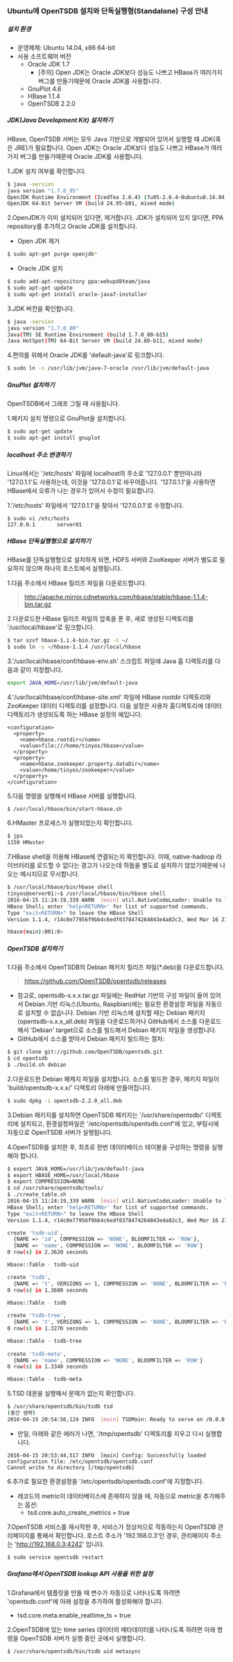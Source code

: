 ### Ubuntu에 OpenTSDB 설치와 단독실행형(Standalone) 구성 안내

##### 설치 환경
* 운영체제: Ubuntu 14.04, x86 64-bit
* 사용 소프트웨어 버전
  - Oracle JDK 1.7
    - [주의] Open JDK는 Oracle JDK보다 성능도 나쁘고 HBase가 여러가지 버그를 만들기때문에 Oracle JDK를 사용합니다.
  - GnuPlot 4.6
  - HBase 1.1.4
  - OpenTSDB 2.2.0

##### JDK(Java Development Kit) 설치하기
HBase, OpenTSDB 서버는 모두 Java 기반으로 개발되어 있어서 실행할 때 JDK(혹은 JRE)가 필요합니다. Open JDK는 Oracle JDK보다 성능도 나쁘고 HBase가 여러가지 버그를 만들기때문에 Oracle JDK를 사용합니다.

1.JDK 설치 여부를 확인합니다.
```sh
$ java -version
java version "1.7.0_95"
OpenJDK Runtime Environment (IcedTea 2.6.4) (7u95-2.6.4-0ubuntu0.14.04.2)
OpenJDK 64-Bit Server VM (build 24.95-b01, mixed mode)
```

2.OpenJDK가 이미 설치되어 있다면, 제거합니다. JDK가 설치되어 있지 않다면, PPA repository를 추가하고 Oracle JDK를 설치합니다.
  - Open JDK 제거
```sh
$ sudo apt-get purge openjdk*
```
  - Oracle JDK 설치
```sh
$ sudo add-apt-repository ppa:webupd8team/java
$ sudo apt-get update
$ sudo apt-get install oracle-java7-installer
```

3.JDK 버전을 확인합니다.
```sh
$ java -version
java version "1.7.0_80"
Java(TM) SE Runtime Environment (build 1.7.0_80-b15)
Java HotSpot(TM) 64-Bit Server VM (build 24.80-b11, mixed mode)
```

4.편의를 위해서 Oracle JDK를 'default-java'로 링크합니다.
```sh
$ sudo ln -s /usr/lib/jvm/java-7-oracle /usr/lib/jvm/default-java
```

##### GnuPlot 설치하기
OpenTSDB에서 그래프 그릴 때 사용됩니다.

1.패키지 설치 명령으로 GnuPlot을 설치합니다.
```sh
$ sudo apt-get update 
$ sudo apt-get install gnuplot 
```

##### localhost 주소 변경하기
Linux에서는 '/etc/hosts' 파일에 localhost의 주소로 '127.0.0.1' 뿐만아니라 '127.0.1.1'도 사용하는데, 이것을 '127.0.0.1'로 바꾸어줍니다. '127.0.1.1'을 사용하면 HBase에서 오류가 나는 경우가 있어서 수정이 필요합니다.

1.'/etc/hosts' 파일에서 '127.0.1.1'을 찾아서 '127.0.0.1'로 수정합니다.
```
$ sudo vi /etc/hosts
127.0.0.1       server01
```

##### HBase 단독실행형으로 설치하기
HBase를 단독실행형으로 설치하게 되면, HDFS 서버와 ZooKeeper 서버가 별도로 필요하지 않으며 하나의 호스트에서 실행됩니다.

1.다음 주소에서 HBase 릴리즈 파일을 다운로드합니다.
  > http://apache.mirror.cdnetworks.com/hbase/stable/hbase-1.1.4-bin.tar.gz

2.다운로드한 HBase 릴리즈 파일의 압축을 푼 후, 새로 생성된 디렉토리를 '/usr/local/hbase'로 링크합니다.
```sh
$ tar xzvf hbase-1.1.4-bin.tar.gz -C ~/
$ sudo ln -s ~/hbase-1.1.4 /usr/local/hbase
```

3.'/usr/local/hbase/conf/hbase-env.sh' 스크립트 파일에 Java 홈 디렉토리를 다음과 같이 지정합니다.
```sh
export JAVA_HOME=/usr/lib/jvm/default-java
```

4.'/usr/local/hbase/conf/hbase-site.xml' 파일에 HBase rootdir 디렉토리와 ZooKeeper 데이터 디렉토리를 설정합니다.
다음 설정은 사용자 홈디렉토리에 데이터 디렉토리가 생성되도록 하는 HBase 설정의 예입니다.
```
<configuration> 
  <property> 
    <name>hbase.rootdir</name> 
    <value>file:///home/tinyos/hbase</value> 
  </property> 
  <property> 
    <name>hbase.zookeeper.property.dataDir</name> 
    <value>/home/tinyos/zookeeper</value> 
  </property> 
</configuration> 
```

5.다음 명령을 실행해서 HBase 서버를 실행합니다.
```sh
$ /usr/local/hbase/bin/start-hbase.sh
```

6.HMaster 프로세스가 실행되었는지 확인합니다.
```sh
$ jps
1150 HMaster
```

7.HBase shell을 이용해 HBase에 연결되는지 확인합니다. 이때, native-hadoop 라이브러리를 로드할 수 없다는 경고가 나오는데 하둡을 별도로 설치하기 않았기때문에 나오는 메시지므로 무시합니다.
```sh
$ /usr/local/hbase/bin/hbase shell
tinyos@server01:~$ /usr/local/hbase/bin/hbase shell
2016-04-15 11:24:19,339 WARN  [main] util.NativeCodeLoader: Unable to load native-hadoop library for your platform... using builtin-java classes where applicable
HBase Shell; enter 'help<RETURN>' for list of supported commands.
Type "exit<RETURN>" to leave the HBase Shell
Version 1.1.4, r14c0e77956f9bb4c6edf0378474264843e4a82c3, Wed Mar 16 21:18:26 PDT 2016

hbase(main):001:0> 
```

##### OpenTSDB 설치하기

1.다음 주소에서 OpenTSDB의 Debian 패키지 릴리즈 파일(*.deb)을 다운로드합니다.
  > https://github.com/OpenTSDB/opentsdb/releases

  - 참고로, opentsdb-x.x.x.tar.gz 파일에는 RedHat 기반의 구성 파일이 들어 있어서 Debian 기반 리눅스(Ubuntu, Raspbian)에는 필요한 환경설정 파일을 자동으로 설치할 수 없습니다. Debian 기반 리눅스에 설치할 때는 Debian 패키지(opentsdb-x.x.x_all.deb) 파일을 다운로드하거나 GitHub에서 소스를 다운로드해서 'Debian' target으로 소스를 빌드해서 Debian 패키지 파일을 생성합니다.
  - GitHub에서 소스를 받아서 Debian 패키지 빌드하는 절차:
```sh
$ git clone git://github.com/OpenTSDB/opentsdb.git 
$ cd opentsdb 
$ ./build.sh debian 
```

2.다운로드한 Debian 패캐지 파일을 설치합니다. 소스를 빌드한 경우, 패키지 파일이 'build/opentsdb-x.x.x/' 디렉토리 아래에 만들어집니다.
```sh
$ sudo dpkg -i opentsdb-2.2.0_all.deb
```

3.Debian 패키지를 설치하면 OpenTSDB 패키지는 '/usr/share/opentsdb/' 디렉토리에 설치되고, 환경설정파일은 '/etc/opentsdb/opentsdb.conf'에 있고, 부팅시에 자동으로 OpenTSDB 서버가 실행됩니다.

4.OpenTSDB를 설치한 후, 최초로 한번 데이터베이스 테이블을 구성하는 명령을 실행해야 합니다.
```sh
$ export JAVA_HOME=/usr/lib/jvm/default-java
$ export HBASE_HOME=/usr/local/hbase 
$ export COMPRESSION=NONE 
$ cd /usr/share/opentsdb/tools/
$ ./create_table.sh
2016-04-15 11:24:19,339 WARN  [main] util.NativeCodeLoader: Unable to load native-hadoop library for your platform... using builtin-java classes where applicable
HBase Shell; enter 'help<RETURN>' for list of supported commands.
Type "exit<RETURN>" to leave the HBase Shell
Version 1.1.4, r14c0e77956f9bb4c6edf0378474264843e4a82c3, Wed Mar 16 21:18:26 PDT 2016

create 'tsdb-uid',
  {NAME => 'id', COMPRESSION => 'NONE', BLOOMFILTER => 'ROW'},
  {NAME => 'name', COMPRESSION => 'NONE', BLOOMFILTER => 'ROW'}
0 row(s) in 2.3620 seconds

Hbase::Table - tsdb-uid

create 'tsdb',
  {NAME => 't', VERSIONS => 1, COMPRESSION => 'NONE', BLOOMFILTER => 'ROW'}
0 row(s) in 1.3680 seconds

Hbase::Table - tsdb
  
create 'tsdb-tree',
  {NAME => 't', VERSIONS => 1, COMPRESSION => 'NONE', BLOOMFILTER => 'ROW'}
0 row(s) in 1.3270 seconds

Hbase::Table - tsdb-tree
  
create 'tsdb-meta',
  {NAME => 'name', COMPRESSION => 'NONE', BLOOMFILTER => 'ROW'}
0 row(s) in 1.3340 seconds

Hbase::Table - tsdb-meta
```

5.TSD 데몬을 실행해서 문제가 없는지 확인합니다.
```sh
$ /usr/share/opentsdb/bin/tsdb tsd
(중간 생략)
2016-04-15 20:54:56,124 INFO  [main] TSDMain: Ready to serve on /0.0.0.0:4242
```
  - 만일, 아래와 같은 에러가 나면, '/tmp/opentsdb' 디렉토리를 지우고 다시 실행합니다.
```
2016-04-15 20:53:44,517 INFO  [main] Config: Successfully loaded configuration file: /etc/opentsdb/opentsdb.conf
Cannot write to directory [/tmp/opentsdb]
```

6.추가로 필요한 환경설정을 '/etc/opentsdb/opentsdb.conf'에 지정합니다. 
  - 레코드의 metric이 데이터베이스에 존재하지 않을 때, 자동으로 metric을 추가해주는 옵션:
    - tsd.core.auto_create_metrics = true

7.OpenTSDB 서비스를 재시작한 후, 서비스가 정상저으로 작동하는지 OpenTSDB 관리페이지를 통해서 확인합니다. 호스트 주소가 '192.168.0.3'인 경우, 관리페이지 주소는 'http://192.168.0.3:4242' 입니다.
```sh
$ sudo service opentsdb restart
```

##### Grafana에서 OpenTSDB lookup API 사용을 위한 설정

1.Grafana에서 템플릿을 만들 때 변수가 자동으로 나타나도록 하려면 'opentsdb.conf'에 아래 설정을 추가하여 활성화해야 합니다.
  - tsd.core.meta.enable_realtime_ts = true

2.OpenTSDB에 있는 time series 데이터의 메타데이터를 나타나도록 하려면 아래 명령을 OpenTSDB 서버가 실행 중인 곳에서 실행합니다.
```sh
$ /usr/share/opentsdb/bin/tsdb uid metasync
```
